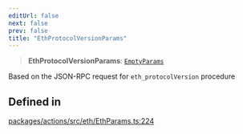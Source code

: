 ```yaml
---
editUrl: false
next: false
prev: false
title: "EthProtocolVersionParams"
---
```


> **EthProtocolVersionParams**: [`EmptyParams`](/reference/tevm/actions/type-aliases/emptyparams/)

Based on the JSON-RPC request for `eth_protocolVersion` procedure

## Defined in

[packages/actions/src/eth/EthParams.ts:224](https://github.com/qbzzt/tevm-monorepo/blob/main/packages/actions/src/eth/EthParams.ts#L224)
